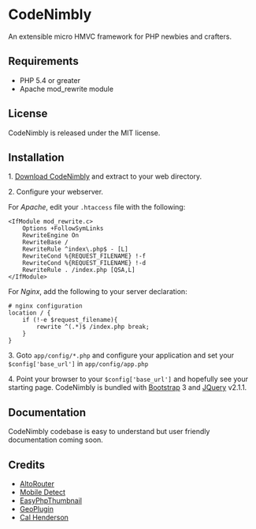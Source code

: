# CodeNimbly

An extensible micro HMVC framework for PHP newbies and crafters.

## Requirements
* PHP 5.4 or greater
* Apache mod_rewrite module

## License

CodeNimbly is released under the MIT license.

## Installation
1\. [Download CodeNimbly](https://github.com/compudeluxe/CodeNimbly/archive/master.zip) and extract to your web directory.

2\. Configure your webserver.

For *Apache*, edit your `.htaccess` file with the following:

```
<IfModule mod_rewrite.c>
    Options +FollowSymLinks
    RewriteEngine On    
    RewriteBase /
    RewriteRule ^index\.php$ - [L]
    RewriteCond %{REQUEST_FILENAME} !-f
    RewriteCond %{REQUEST_FILENAME} !-d    
    RewriteRule . /index.php [QSA,L]
</IfModule>
```

For *Nginx*, add the following to your server declaration:

```
# nginx configuration
location / {
    if (!-e $request_filename){
        rewrite ^(.*)$ /index.php break;
    }
}
```

3\. Goto `app/config/*.php` and configure your application and set your `$config['base_url']` in `app/config/app.php`

4\. Point your browser to your `$config['base_url']` and hopefully see your starting page. CodeNimbly is bundled with [Bootstrap](http://getbootstrap.com) 3 and [JQuery](http://jquery.com) v2.1.1.

## Documentation

CodeNimbly codebase is easy to understand but user friendly documentation coming soon. 


## Credits
* [AltoRouter](http://altorouter.com)
* [Mobile Detect](http://mobiledetect.net)
* [EasyPhpThumbnail](http://www.mywebmymail.com)
* [GeoPlugin](http://www.geoplugin.com/)
* [Cal Henderson](http://appliedthinking.org/autolinking/)